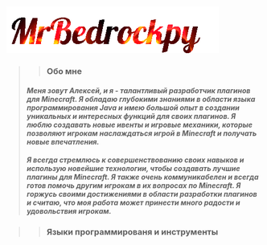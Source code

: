 ![](https://github.com/MrBedrockpy/MrBEdrockpy/blob/main/assets/z64967f41ca8cc.gif)

>> ### __Обо мнe__
> #### _Меня зовут Алексей, и я - талантливый разработчик плагинов для Minecraft. Я обладаю глубокими знаниями в области языка программирования Java и имею большой опыт в создании уникальных и интересных функций для своих плагинов. Я люблю создавать новые ивенты и игровые механики, которые позволяют игрокам наслаждаться игрой в Minecraft и получать новые впечатления._
> #### _Я всегда стремлюсь к совершенствованию своих навыков и использую новейшие технологии, чтобы создавать лучшие плагины для Minecraft. Я также очень коммуникабелен и всегда готов помочь другим игрокам в их вопросах по Minecraft. Я горжусь своими достижениями в области разработки плагинов и считаю, что моя работа может принести много радости и удовольствия игрокам._


>> ### Языки программированя и инструменты
> 
